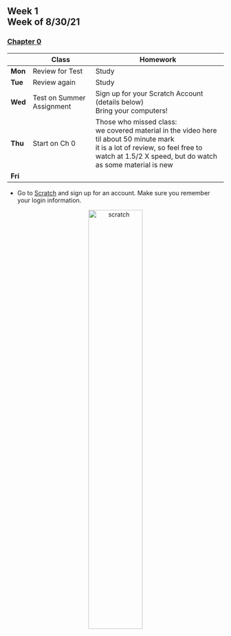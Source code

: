 <meta http-equiv="refresh" content="300"/>

## Week 1<br>Week of 8/30/21  

### [Chapter 0](/apcsp/curriculum/0)
  
  |       | Class | Homework |
  | ----- | ----- | -------- |
  |**Mon**|Review for Test |Study |
  |**Tue**|Review again |Study |
  |**Wed**|Test on Summer Assignment |Sign up for your Scratch Account (details below)<br>Bring your computers! |
  |**Thu**|Start on Ch 0 |Those who missed class:<br>we covered material in the video here til about 50 minute mark<br>it is a lot of review, so feel free to watch at 1.5/2 X speed, but do watch as some material is new |
  |**Fri**| | |

  - Go to [Scratch](https://scratch.mit.edu) and sign up for an account. Make sure you remember your login information. 

<div style="text-align:center">
<img src="https://www.logolynx.com/images/logolynx/0b/0bdbd10ab2fa7096299f7c78e1ac55f5.png" alt="scratch" width="50%">
</div>
